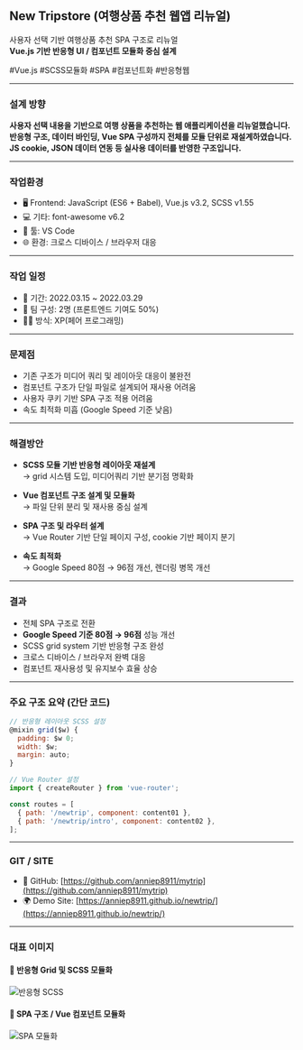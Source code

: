 ## New Tripstore (여행상품 추천 웹앱 리뉴얼)

사용자 선택 기반 여행상품 추천 SPA 구조로 리뉴얼  
**Vue.js 기반 반응형 UI / 컴포넌트 모듈화 중심 설계**

#Vue.js #SCSS모듈화 #SPA #컴포넌트화 #반응형웹

---

### 설계 방향

**사용자 선택 내용을 기반으로 여행 상품을 추천하는 웹 애플리케이션을 리뉴얼했습니다.  
반응형 구조, 데이터 바인딩, Vue SPA 구성까지 전체를 모듈 단위로 재설계하였습니다.  
JS cookie, JSON 데이터 연동 등 실사용 데이터를 반영한 구조입니다.**

---

### 작업환경

- 🖥 Frontend: JavaScript (ES6 + Babel), Vue.js v3.2, SCSS v1.55
- 💻 기타: font-awesome v6.2
- 🧰 툴: VS Code
- 🌐 환경: 크로스 디바이스 / 브라우저 대응

---

### 작업 일정

- 📅 기간: 2022.03.15 ~ 2022.03.29
- 👥 팀 구성: 2명 (프론트엔드 기여도 50%)
- 🧑‍💻 방식: XP(페어 프로그래밍)

---

### 문제점

- 기존 구조가 미디어 쿼리 및 레이아웃 대응이 불완전  
- 컴포넌트 구조가 단일 파일로 설계되어 재사용 어려움  
- 사용자 쿠키 기반 SPA 구조 적용 어려움  
- 속도 최적화 미흡 (Google Speed 기준 낮음)

---

### 해결방안

- **SCSS 모듈 기반 반응형 레이아웃 재설계**  
  → grid 시스템 도입, 미디어쿼리 기반 분기점 명확화

- **Vue 컴포넌트 구조 설계 및 모듈화**  
  → 파일 단위 분리 및 재사용 중심 설계

- **SPA 구조 및 라우터 설계**  
  → Vue Router 기반 단일 페이지 구성, cookie 기반 페이지 분기

- **속도 최적화**  
  → Google Speed 80점 → 96점 개선, 렌더링 병목 개선

---

### 결과

- 전체 SPA 구조로 전환  
- **Google Speed 기준 80점 → 96점** 성능 개선  
- SCSS grid system 기반 반응형 구조 완성  
- 크로스 디바이스 / 브라우저 완벽 대응  
- 컴포넌트 재사용성 및 유지보수 효율 상승  

---

### 주요 구조 요약 (간단 코드)

```js
// 반응형 레이아웃 SCSS 설정
@mixin grid($w) {
  padding: $w 0;
  width: $w;
  margin: auto;
}

// Vue Router 설정
import { createRouter } from 'vue-router';

const routes = [
  { path: '/newtrip', component: content01 },
  { path: '/newtrip/intro', component: content02 },
];
```

---

### GIT / SITE

- 🔗 GitHub: [https://github.com/anniep8911/mytrip](https://github.com/anniep8911/mytrip)  
- 🌍 Demo Site: [https://anniep8911.github.io/newtrip/](https://anniep8911.github.io/newtrip/)

---

### 대표 이미지

#### 🧩 반응형 Grid 및 SCSS 모듈화
![반응형 SCSS](/assets/image/tripVue01.png)

#### 🧱 SPA 구조 / Vue 컴포넌트 모듈화
![SPA 모듈화](/assets/image/tripVue02.png)
